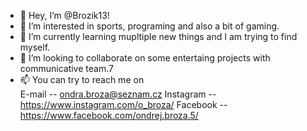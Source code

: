 - 👋 Hey, I’m @Brozik13!
- 👀 I’m interested in sports, programing and also a bit of gaming.
- 🌱 I’m currently learning mupltiple new things and I am trying to find myself.
- 💞️ I’m looking to collaborate on some entertaing projects with communicative team.7
- 📫 You can try to reach me on  
     E-mail          --             ondra.broza@seznam.cz
     Instagram       --             https://www.instagram.com/o_broza/
     Facebook        --             https://www.facebook.com/ondrej.broza.5/

<!---
Brozik13/Brozik13 is a ✨ special ✨ repository because its `README.md` (this file) appears on your GitHub profile.
You can click the Preview link to take a look at your changes.
--->
